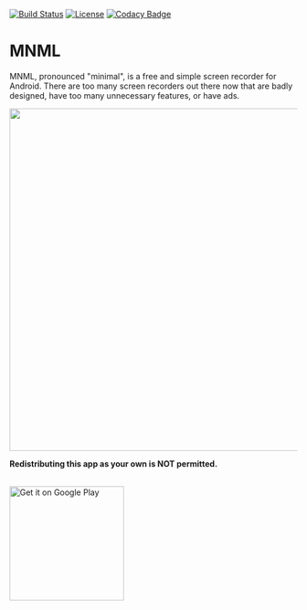 [![Build Status](https://travis-ci.org/DereckySany/mnml.svg)](https://travis-ci.org/DereckySany/mnml)
[![License](https://img.shields.io/badge/license-Apache%202-4EB1BA.svg?style=flat-square)](https://www.apache.org/licenses/LICENSE-2.0.html)
[![Codacy Badge](https://api.codacy.com/project/badge/Grade/e692f8f048854f0b9a962c0c9f5e3ac0)](https://www.codacy.com/app/drummeraidan_50/mnml?utm_source=github.com&amp;utm_medium=referral&amp;utm_content=afollestad/mnml&amp;utm_campaign=Badge_Grade)

# MNML

MNML, pronounced "minimal", is a free and simple screen recorder for Android. There are too many 
screen recorders out there now that are badly designed, have too many unnecessary features, 
or have ads.

<img src="https://raw.githubusercontent.com/afollestad/mnml/master/showcase3.png" width="600" />

**Redistributing this app as your own is NOT permitted.**

<br/>
<a href="https://play.google.com/store/apps/details?id=com.afollestad.mnmlscreenrecord"><img alt="Get it on Google Play" src="https://play.google.com/intl/en_us/badges/images/generic/en_badge_web_generic.png" width="200px"/></a>
